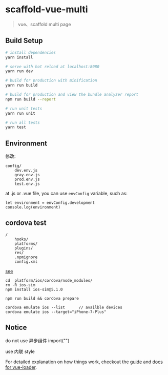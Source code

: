 # scaffold-vue-multi

> vue、scaffold multi page

## Build Setup

``` bash
# install dependencies
yarn install

# serve with hot reload at localhost:8080
yarn run dev

# build for production with minification
yarn run build

# build for production and view the bundle analyzer report
npm run build --report

# run unit tests
yarn run unit

# run all tests
yarn test
```

## Environment

修改:

    config/
        dev.env.js
        gray.env.js
        prod.env.js
        test.env.js
        
at .js or .vue file, you can use `envConfig` variable, such as:
    
    let environment = envConfig.development
    console.log(environment)    

## cordova test 

    /
        hooks/
        platforms/
        plugins/
        res/
        .npmignore
        config.xml
  
[see](https://stackoverflow.com/questions/22310526/cordova-start-specific-ios-emulator-image)  
    
    cd  platform/ios/cordova/node_modules/
    rm -R ios-sim
    npm install ios-sim@5.1.0
    
    npm run build && cordova prepare

    cordova emulate ios --list      // availble devices
    cordova emulate ios --target="iPhone-7-Plus"    


## Notice

do not use 异步组件 import("")
           
use 内联 style

For detailed explanation on how things work, checkout the [guide](http://vuejs-templates.github.io/webpack/) and [docs for vue-loader](http://vuejs.github.io/vue-loader).
